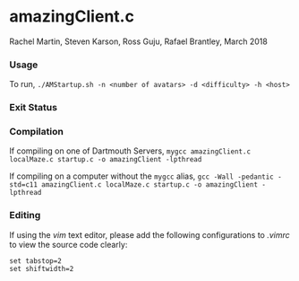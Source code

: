 # amazingClient.c

Rachel Martin, Steven Karson, Ross Guju, Rafael Brantley, March 2018


### Usage

To run,
`./AMStartup.sh -n <number of avatars> -d <difficulty> -h <host>`


### Exit Status



### Compilation

If compiling on one of Dartmouth Servers,
`mygcc amazingClient.c localMaze.c startup.c -o amazingClient -lpthread`

If compiling on a computer without the `mygcc` alias,
`gcc -Wall -pedantic -std=c11 amazingClient.c localMaze.c startup.c -o amazingClient -lpthread`



### Editing

If using the _vim_ text editor, please add the following configurations to _.vimrc_ to view the source code clearly:

```
set tabstop=2
set shiftwidth=2
```

